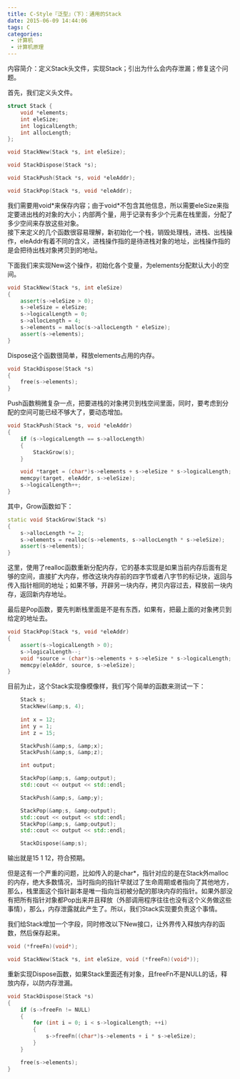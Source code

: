 ```yaml
---
title: C-Style『泛型』（下）：通用的Stack
date: 2015-06-09 14:44:06
tags: C
categories:
 - 计算机
 - 计算机原理
---
```

内容简介：定义Stack头文件，实现Stack；引出为什么会内存泄漏；修复这个问题。

首先，我们定义头文件。

``` cpp
struct Stack {
    void *elements;
    int eleSize;
    int logicalLength;
    int allocLength;
};

void StackNew(Stack *s, int eleSize);

void StackDispose(Stack *s);

void StackPush(Stack *s, void *eleAddr);

void StackPop(Stack *s, void *eleAddr);
```
我们需要用void\*来保存内容；由于void\*不包含其他信息，所以需要eleSize来指定要进出栈的对象的大小；内部两个量，用于记录有多少个元素在栈里面，分配了多少空间来存放这些对象。  
接下来定义的几个函数很容易理解，新初始化一个栈，销毁处理栈，进栈、出栈操作，eleAddr有着不同的含义，进栈操作指的是待进栈对象的地址，出栈操作指的是会把待出栈对象拷贝到的地址。

下面我们来实现New这个操作，初始化各个变量，为elements分配默认大小的空间。

``` cpp
void StackNew(Stack *s, int eleSize)
{
    assert(s->eleSize > 0);
    s->eleSize = eleSize;
    s->logicalLength = 0;
    s->allocLength = 4;
    s->elements = malloc(s->allocLength * eleSize);
    assert(s->elements);
}
```
Dispose这个函数很简单，释放elements占用的内存。

``` cpp
void StackDispose(Stack *s)
{
    free(s->elements);
}
```
Push函数稍微复杂一点，把要进栈的对象拷贝到栈空间里面，同时，要考虑到分配的空间可能已经不够大了，要动态增加。

``` cpp
void StackPush(Stack *s, void *eleAddr)
{
    if (s->logicalLength == s->allocLength)
    {
        StackGrow(s);
    }

    void *target = (char*)s->elements + s->eleSize * s->logicalLength;
    memcpy(target, eleAddr, s->eleSize);
    s->logicalLength++;
}
```
其中，Grow函数如下：

``` cpp
static void StackGrow(Stack *s)
{
    s->allocLength *= 2;
    s->elements = realloc(s->elements, s->allocLength * s->eleSize);
    assert(s->elements);
}
```
这里，使用了realloc函数重新分配内存，它的基本实现是如果当前内存后面有足够的空间，直接扩大内存，修改这块内存前的四字节或者八字节的标记块，返回与传入指针相同的地址；如果不够，开辟另一块内存，拷贝内容过去，释放前一块内存，返回新内存地址。

最后是Pop函数，要先判断栈里面是不是有东西，如果有，把最上面的对象拷贝到给定的地址去。

``` cpp
void StackPop(Stack *s, void *eleAddr)
{
    assert(s->logicalLength > 0);
    s->logicalLength--;
    void *source = (char*)s->elements + s->eleSize * s->logicalLength;
    memcpy(eleAddr, source, s->eleSize);
}
```
目前为止，这个Stack实现像模像样，我们写个简单的函数来测试一下：

``` cpp
    Stack s;
    StackNew(&amp;s, 4);
    
    int x = 12;
    int y = 1;
    int z = 15;

    StackPush(&amp;s, &amp;x);
    StackPush(&amp;s, &amp;z);

    int output;

    StackPop(&amp;s, &amp;output);
    std::cout << output << std::endl;

    StackPush(&amp;s, &amp;y);

    StackPop(&amp;s, &amp;output);
    std::cout << output << std::endl;
    StackPop(&amp;s, &amp;output);
    std::cout << output << std::endl;

    StackDispose(&amp;s);
```
输出就是15 1 12，符合预期。

但是这有一个严重的问题，比如传入的是char\*，指针对应的是在Stack外malloc的内存，绝大多数情况，当时指向的指针早就过了生命周期或者指向了其他地方，那么，栈里面这个指针副本是唯一指向当初被分配的那块内存的指针。如果外部没有把所有指针对象都Pop出来并且释放（外部调用程序往往也没有这个义务做这些事情），那么，内存泄露就此产生了。所以，我们Stack实现要负责这个事情。

我们给Stack增加一个字段，同时修改以下New接口，让外界传入释放内存的函数，然后保存起来。

``` cpp
void (*freeFn)(void*);

void StackNew(Stack *s, int eleSize, void (*freeFn)(void*));
```
重新实现Dispose函数，如果Stack里面还有对象，且freeFn不是NULL的话，释放内存，以防内存泄漏。

``` cpp
void StackDispose(Stack *s)
{
    if (s->freeFn != NULL)
    {
        for (int i = 0; i < s->logicalLength; ++i)
        {
            s->freeFn((char*)s->elements + i * s->eleSize);
        }
    }

    free(s->elements);
}
```
